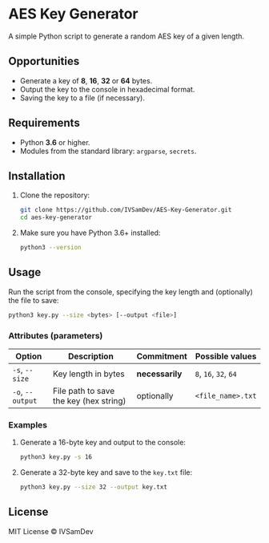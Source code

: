 # AES Key Generator

A simple Python script to generate a random AES key of a given length.

## Opportunities

* Generate a key of **8**, **16**, **32** or **64** bytes.
* Output the key to the console in hexadecimal format.
* Saving the key to a file (if necessary).

## Requirements

* Python **3.6** or higher.
* Modules from the standard library: `argparse`, `secrets`.

## Installation

1. Clone the repository:

   ```bash
   git clone https://github.com/IVSamDev/AES-Key-Generator.git
   cd aes-key-generator
   ```
2. Make sure you have Python 3.6+ installed:

   ````bash
   python3 --version
   ````

## Usage

Run the script from the console, specifying the key length and (optionally) the file to save:

```bash
python3 key.py --size <bytes> [--output <file>]
```

### Attributes (parameters)

| Option           | Description                                    | Commitment      | Possible values       |
| ---------------- | ---------------------------------------------- | --------------- | --------------------- |
| `-s`, `--size`   | Key length in bytes                            | **necessarily** | `8`, `16`, `32`, `64` |
| `-o`, `--output` | File path to save the key (hex string)         | optionally      | `<file_name>.txt`     |

### Examples

1. Generate a 16-byte key and output to the console:

   ```bash
   python3 key.py -s 16
   ```

2. Generate a 32-byte key and save to the `key.txt` file:

   ````bash
   python3 key.py --size 32 --output key.txt
   ````

## License

MIT License © IVSamDev
